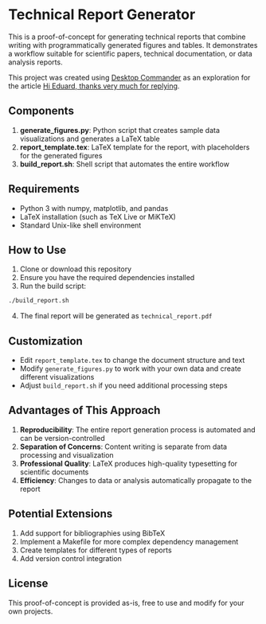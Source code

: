 # Technical Report Generator

This is a proof-of-concept for generating technical reports that combine writing with programmatically generated figures and tables. It demonstrates a workflow suitable for scientific papers, technical documentation, or data analysis reports.

This project was created using [Desktop Commander](https://desktopcommander.app/) as an exploration for the article [Hi Eduard, thanks very much for replying](https://medium.com/@tdcwilliams/hi-eduard-thanks-very-much-for-replying-2c252f6e3546).

## Components

1. **generate_figures.py**: Python script that creates sample data visualizations and generates a LaTeX table
2. **report_template.tex**: LaTeX template for the report, with placeholders for the generated figures
3. **build_report.sh**: Shell script that automates the entire workflow

## Requirements

- Python 3 with numpy, matplotlib, and pandas
- LaTeX installation (such as TeX Live or MiKTeX)
- Standard Unix-like shell environment

## How to Use

1. Clone or download this repository
2. Ensure you have the required dependencies installed
3. Run the build script:

```bash
./build_report.sh
```

4. The final report will be generated as `technical_report.pdf`

## Customization

- Edit `report_template.tex` to change the document structure and text
- Modify `generate_figures.py` to work with your own data and create different visualizations
- Adjust `build_report.sh` if you need additional processing steps

## Advantages of This Approach

1. **Reproducibility**: The entire report generation process is automated and can be version-controlled
2. **Separation of Concerns**: Content writing is separate from data processing and visualization
3. **Professional Quality**: LaTeX produces high-quality typesetting for scientific documents
4. **Efficiency**: Changes to data or analysis automatically propagate to the report

## Potential Extensions

1. Add support for bibliographies using BibTeX
2. Implement a Makefile for more complex dependency management
3. Create templates for different types of reports
4. Add version control integration

## License

This proof-of-concept is provided as-is, free to use and modify for your own projects.
